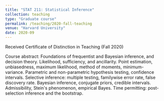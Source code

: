 ```yaml
---
title: "STAT 211: Statistical Inference"
collection: teaching
type: "Graduate course"
permalink: /teaching/2020-fall-teaching
venue: "Harvard University"
date: 2020-09
---
```


Received Certificate of Distinction in Teaching (Fall 2020)

Course abstract:
Foundations of frequentist and Bayesian inference, and decision theory. 
Likelihood, sufficiency, and ancillarity. 
Point estimation, unbiasedness, maximum likelihood, method of moments, minimum-variance. 
Parametric and non-parametric hypothesis testing, confidence intervals. 
Selective inference: multiple testing, familywise error rate, false discovery rate.
Bayesian inference, conjugate priors, credible intervals. 
Admissibility, Stein's phenomenon, empirical Bayes. 
Time permitting: post-selection inference and the bootstrap.
